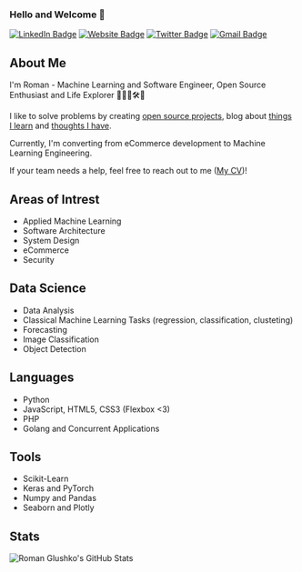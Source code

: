### Hello and Welcome 👋

[![LinkedIn Badge](https://img.shields.io/badge/-glushko.roman-blue?style=flat&logo=Linkedin&logoColor=white&link=https://www.linkedin.com/in/glushko-roman)](https://www.linkedin.com/in/glushko-roman)
[![Website Badge](https://img.shields.io/badge/-romaglushko.com-black?style=flat&logo=Google-Chrome&logoColor=white&http://romaglushko.com/)](http://romaglushko.com/)
[![Twitter Badge](https://img.shields.io/badge/-@roma_glushko-1ca0f1?style=flat&labelColor=1ca0f1&logo=twitter&logoColor=white&link=https://twitter.com/roma_glushko)](https://twitter.com/roma_glushko)
[![Gmail Badge](https://img.shields.io/badge/-roman.glushko.m-c14438?style=flat&logo=Gmail&logoColor=white&link=mailto:roman.glushko.m@gmail.com)](mailto:roman.glushko.m@gmail.com)

## About Me

I'm Roman - Machine Learning and Software Engineer, Open Source Enthusiast and Life Explorer 👨‍💻🧪🛠💫

I like to solve problems by creating <a href="">open source projects</a>, blog about <a href="https://www.romaglushko.com/blog/">things I learn</a> and <a href="https://www.romaglushko.com/thoughts/">thoughts I have</a>. 

Currently, I'm converting from eCommerce development to Machine Learning Engineering. 

If your team needs a help, feel free to reach out to me (<a href="https://www.romaglushko.com/cv/machine-learning-engineer">My CV</a>)!

## Areas of Intrest

- Applied Machine Learning
- Software Architecture
- System Design
- eCommerce
- Security

## Data Science

- Data Analysis
- Classical Machine Learning Tasks (regression, classification, clusteting)
- Forecasting
- Image Classification
- Object Detection

## Languages

- Python
- JavaScript, HTML5, CSS3 (Flexbox <3)
- PHP
- Golang and Concurrent Applications

## Tools

- Scikit-Learn
- Keras and PyTorch
- Numpy and Pandas
- Seaborn and Plotly


## Stats

![Roman Glushko's GitHub Stats](https://github-readme-stats.vercel.app/api?username=roma-glushko&hide=["stars"]&show_icons=true)

